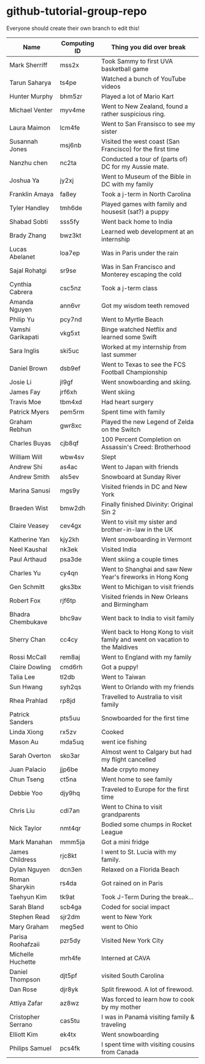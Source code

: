 # github-tutorial-group-repo

Everyone should create their own branch to edit this!

| Name 			 | Computing ID | Thing you did over break |
| ---- 			 | ------------ | ------------------------- |
| Mark Sherriff  | mss2x 	    | Took Sammy to first UVA basketball game            |
| Tarun Saharya  | ts4pe 	    | Watched a bunch of YouTube videos            |
| Hunter Murphy  | bhm5zr | Played a lot of Mario Kart |
| Michael Venter | myv4me | Went to New Zealand, found a rather suspicious ring.   |
| Laura Maimon   | lcm4fe | Went to San Fransisco to see my sister                 |
| Susannah Jones | msj6nb | Visited the west coast (San Francisco) for the first time |
| Nanzhu chen | nc2ta | Conducted a tour of (parts of) DC for my Aussie mate. |
| Joshua Ya | jy2xj | Went to Museum of the Bible in DC with my family |
| Franklin Amaya | fa8ey | Took a j-term in North Carolina |
| Tyler Handley | tmh6de | Played games with family and housesit (sat?) a puppy |
| Shabad Sobti  | sss5fy | Went back home to India |
| Brady Zhang  | bwz3kt | Learned web development at an internship |
| Lucas Abelanet | loa7ep | Was in Paris under the rain |
| Sajal Rohatgi | sr9se | Was in San Francisco and Monterey escaping the cold |
| Cynthia Cabrera | csc5nz | Took a j-term class |
| Amanda Nguyen | ann6vr | Got my wisdom teeth removed |
| Philip Yu | pcy7nd | Went to Myrtle Beach |
| Vamshi Garikapati | vkg5xt | Binge watched Netflix and learned some Swift |
| Sara Inglis | ski5uc | Worked at my internship from last summer |
| Daniel Brown  | dsb9ef 	    | Went to Texas to see the FCS Football Championship            |
| Josie Li | jl9gf | Went snowboarding and skiing. |
| James Fay | jrf6xh | Went skiing |
| Travis Moe | tbm4xd | Had heart surgery |
| Patrick Myers | pem5rm | Spent time with family |
| Graham Rebhun | gwr8xc | Played the new Legend of Zelda on the Switch |
| Charles Buyas | cjb8qf | 100 Percent Completion on Assassin's Creed: Brotherhood |
| William Will | wbw4sv | Slept |
| Andrew Shi	| as4ac	| Went to Japan with friends	|
| Andrew Smith	| als5ev| Snowboard at Sunday River	|
| Marina Sanusi | mgs9y | Visited friends in DC and New York |
| Braeden Wist | bmw2dh | Finally finished Divinity: Original Sin 2 |
| Claire Veasey | cev4gx | Went to visit my sister and brother-in-law in the UK |
| Katherine Yan | kjy2kh | Went snowboarding in Vermont |
| Neel Kaushal | nk3ek | Visited India |
| Paul Arthaud | psa3de | Went skiing a couple times |
| Charles Yu | cy4qn | Went to Shanghai and saw New Year's fireworks in Hong Kong |
| Gen Schmitt	| gks3bx | Went to Michigan to visit friends |
| Robert Fox	| rjf6tp | Visited friends in New Orleans and Birmingham |
| Bhadra Chembukave | bhc9av | Went back to India to visit family |
| Sherry Chan | cc4cy | Went back to Hong Kong to visit family and went on vacation to the Maldives |
| Rossi McCall | rem8aj | Went to England with my family |
| Claire Dowling | cmd6rh | Got a puppy! |
| Talia Lee| tl2db | Went to Taiwan |
| Sun Hwang | syh2qs | Went to Orlando with my friends |
| Rhea Prahlad | rp8jd | Travelled to Australia to visit family |
| Patrick Sanders | pts5uu | Snowboarded for the first time | 
| Linda Xiong | rx5zv | Cooked
| Mason Au | mda5uq | went ice fishing
| Sarah Overton | sko3ar | Almost went to Calgary but had my flight cancelled |
| Juan Palacio | jjp6be | Made crpyto money |
| Chun Tseng | ct5na | Went home to see family |
| Debbie Yoo | djy9hq | Traveled to Europe for the first time |
| Chris Liu | cdl7an | Went to China to visit grandparents | 
| Nick Taylor | nmt4qr | Bodied some chumps in Rocket League |
| Mark Manahan | mmm5ja | Got a mini fridge |
| James Childress | rjc8kt | I went to St. Lucia with my family. |
| Dylan Nguyen | dcn3en | Relaxed on a Florida Beach |
| Roman Sharykin | rs4da | Got rained on in Paris |
| Taehyun Kim | tk9at | Took J-Term During the break... |
| Sarah Bland | scb4ga | Coded for social impact |
| Stephen Read | sjr2dm | went to New York |
| Mary Graham | meg5ed | went to Ohio |
| Parisa Roohafzaii | pzr5dy | Visited New York City |
| Michelle Huchette | mrh4fe | Interned at CAVA |
| Daniel Thompson | djt5pf | visited South Carolina |
| Dan Rose | djr8yk | Split firewood. A lot of firewood. |
| Attiya Zafar | az8wz | Was forced to learn how to cook by my mother |
| Cristopher Serrano | cas5tu | I was in Panamá visiting family & traveling |
| Elliott Kim | ek4tx | Went snowboarding |
| Philips Samuel | pcs4fk | I spent time with visiting cousins from Canada |
